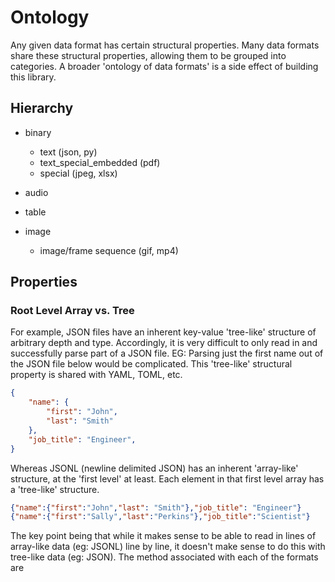 # Ontology

Any given data format has certain structural properties. Many data formats share these structural properties, allowing them to be grouped into categories. A broader 'ontology of data formats' is a side effect of building this library.

## Hierarchy

- binary
    - text (json, py)
    - text_special_embedded (pdf)
    - special (jpeg, xlsx)

- audio
- table
- image
    - image/frame sequence (gif, mp4)

## Properties

### Root Level Array vs. Tree

For example, JSON files have an inherent key-value 'tree-like' structure of arbitrary depth and type. Accordingly, it is very difficult to only read in and successfully parse part of a JSON file. EG: Parsing just the first name out of the JSON file below would be complicated. This 'tree-like' structural property is shared with YAML, TOML, etc.

```json
{
    "name": {
        "first": "John",
        "last": "Smith"
    },
    "job_title": "Engineer",
}
```

Whereas JSONL (newline delimited JSON) has an inherent 'array-like' structure, at the 'first level' at least. Each element in that first level array has a 'tree-like' structure.

```json
{"name":{"first":"John","last": "Smith"},"job_title": "Engineer"}
{"name":{"first":"Sally","last":"Perkins"},"job_title":"Scientist"}
```

The key point being that while it makes sense to be able to read in lines of array-like data (eg: JSONL) line by line, it doesn't make sense to do this with tree-like data (eg: JSON). The method associated with each of the formats are
